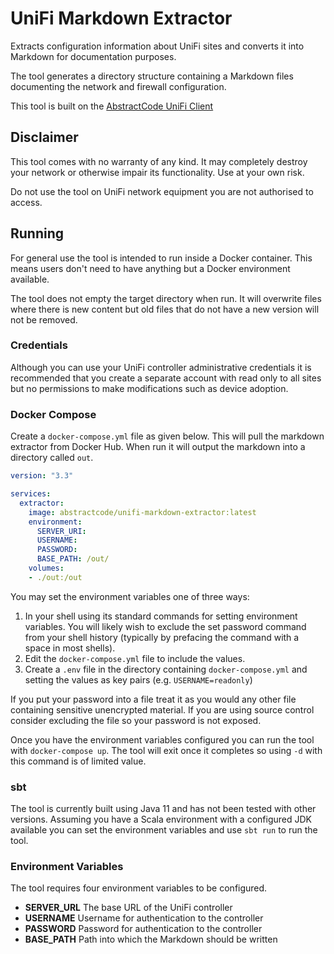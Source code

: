 # UniFi Markdown Extractor

Extracts configuration information about UniFi sites and converts it into Markdown for documentation purposes.

The tool generates a directory structure containing a Markdown files documenting the network and firewall configuration. 

This tool is built on the [AbstractCode UniFi Client](../client/README.md)

## Disclaimer

This tool comes with no warranty of any kind. It may completely destroy your network or otherwise impair its functionality. Use at your own risk.

Do not use the tool on UniFi network equipment you are not authorised to access.

## Running

For general use the tool is intended to run inside a Docker container. This means users don't need to have anything but a Docker environment available.

The tool does not empty the target directory when run. It will overwrite files where there is new content but old files that do not have a new version will not be removed.

### Credentials

Although you can use your UniFi controller administrative credentials it is recommended that you create a separate account with read only to all sites but no permissions to make modifications such as device adoption.

### Docker Compose

Create a `docker-compose.yml` file as given below. This will pull the markdown extractor from Docker Hub. When run it will output the markdown into a directory called `out`.

```yaml
version: "3.3"

services:
  extractor:
    image: abstractcode/unifi-markdown-extractor:latest
    environment:
      SERVER_URI:
      USERNAME:
      PASSWORD:
      BASE_PATH: /out/
    volumes:
    - ./out:/out
```

You may set the environment variables one of three ways:

1. In your shell using its standard commands for setting environment variables. You will likely wish to exclude the set password command from your shell history (typically by prefacing the command with a space in most shells).
2. Edit the `docker-compose.yml` file to include the values.
3. Create a `.env` file in the directory containing `docker-compose.yml` and setting the values as key pairs (e.g. `USERNAME=readonly`)

If you put your password into a file treat it as you would any other file containing sensitive unencrypted material. If you are using source control consider excluding the file so your password is not exposed.

Once you have the environment variables configured you can run the tool with `docker-compose up`. The tool will exit once it completes so using `-d` with this command is of limited value.

### sbt

The tool is currently built using Java 11 and has not been tested with other versions. Assuming you have a Scala environment with a configured JDK available you can set the environment variables and use `sbt run` to run the tool.

### Environment Variables

The tool requires four environment variables to be configured. 

* **SERVER_URL** The base URL of the UniFi controller
* **USERNAME** Username for authentication to the controller
* **PASSWORD** Password for authentication to the controller
* **BASE_PATH** Path into which the Markdown should be written

